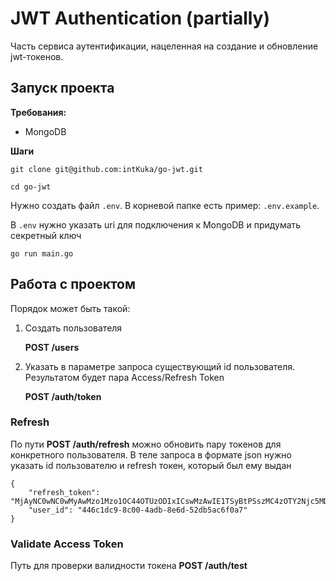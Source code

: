 # JWT Authentication (partially)
Часть сервиса аутентификации, нацеленная на создание и обновление jwt-токенов.

## Запуск проекта
**Требования:**
 - MongoDB
 
**Шаги**
``` 
git clone git@github.com:intKuka/go-jwt.git
 ```
``` 
cd go-jwt
 ```
Нужно создать файл `.env`. В корневой папке есть пример: `.env.example`.

В `.env` нужно указать uri для подключения к MongoDB и придумать секретный ключ
``` 
go run main.go
 ```

## Работа с проектом
Порядок может быть такой:

1. Создать пользователя

   __POST /users__

2. Указать в параметре запроса существующий id пользователя. Результатом будет пара Access/Refresh Token

   __POST /auth/token__
   
### Refresh
По пути __POST /auth/refresh__ можно обновить пару токенов для конкретного пользователя.
В теле запроса в формате json нужно указать id пользователю и refresh токен, который был ему выдан
    
    {
        "refresh_token": "MjAyNC0wNC0wMyAwMzo1Mzo1OC44OTUzODIxICswMzAwIE1TSyBtPSszMC4zOTY2Njc5MDE=",
        "user_id": "446c1dc9-8c00-4adb-8e6d-52db5ac6f0a7"
    }

### Validate Access Token
Путь для проверки валидности токена __POST /auth/test__
